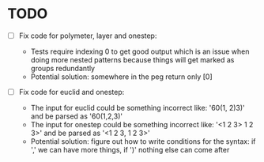 TODO
===

- [ ] Fix code for polymeter, layer and onestep:
  - Tests require indexing 0 to get good output which is an issue when doing more nested patterns because things will get marked as groups redundantly
  - Potential solution: somewhere in the peg return only [0]

- [ ] Fix code for euclid and onestep:
  - The input for euclid could be something incorrect like: '60(1, 2)3)' and be parsed as '60(1,2,3)'
  - The input for onestep could be something incorrect like: '<1 2 3> 1 2 3>' and be parsed as '<1 2 3, 1 2 3>'
  - Potential solution: figure out how to write conditions for the syntax: if ',' we can have more things, if ')' nothing else can come after
